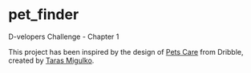 # pet_finder
D-velopers Challenge - Chapter 1

This project has been inspired by the design of [Pets Care](https://dribbble.com/shots/21889610-Pets-care) from Dribble, created by [Taras Migulko](https://dribbble.com/ui_migulko).
